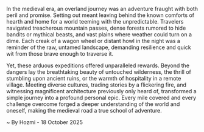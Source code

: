 
In the medieval era, an overland journey was an adventure fraught with both peril and promise. Setting out meant leaving behind the known comforts of hearth and home for a world teeming with the unpredictable. Travelers navigated treacherous mountain passes, dense forests rumored to hide bandits or mythical beasts, and vast plains where weather could turn on a dime. Each creak of a wagon wheel or distant howl in the night was a reminder of the raw, untamed landscape, demanding resilience and quick wit from those brave enough to traverse it.

Yet, these arduous expeditions offered unparalleled rewards. Beyond the dangers lay the breathtaking beauty of untouched wilderness, the thrill of stumbling upon ancient ruins, or the warmth of hospitality in a remote village. Meeting diverse cultures, trading stories by a flickering fire, and witnessing magnificent architecture previously only heard of, transformed a simple journey into a profound personal epic. Every mile covered and every challenge overcome forged a deeper understanding of the world and oneself, making the medieval road a true school of adventure.

~ By Hozmi - 18 October 2025
